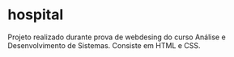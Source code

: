 # hospital
Projeto realizado durante prova de webdesing do curso Análise e Desenvolvimento de Sistemas. Consiste em HTML e CSS.
